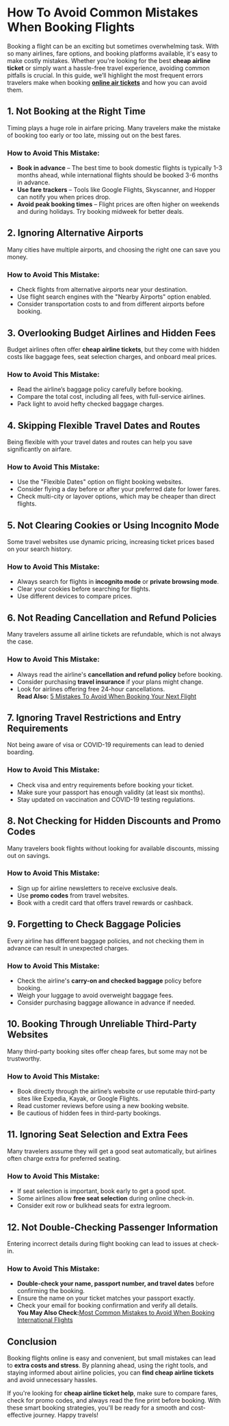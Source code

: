 # **How To Avoid Common Mistakes When Booking Flights**  

Booking a flight can be an exciting but sometimes overwhelming task. With so many airlines, fare options, and booking platforms available, it's easy to make costly mistakes. Whether you're looking for the best **cheap airline ticket** or simply want a hassle-free travel experience, avoiding common pitfalls is crucial. In this guide, we’ll highlight the most frequent errors travelers make when booking **[online air tickets]( https://www.airlinehelp.us/)** and how you can avoid them.  

## **1. Not Booking at the Right Time**  
Timing plays a huge role in airfare pricing. Many travelers make the mistake of booking too early or too late, missing out on the best fares.  

### **How to Avoid This Mistake:**  
- **Book in advance** – The best time to book domestic flights is typically 1-3 months ahead, while international flights should be booked 3-6 months in advance.  
- **Use fare trackers** – Tools like Google Flights, Skyscanner, and Hopper can notify you when prices drop.  
- **Avoid peak booking times** – Flight prices are often higher on weekends and during holidays. Try booking midweek for better deals.  

## **2. Ignoring Alternative Airports**  
Many cities have multiple airports, and choosing the right one can save you money.  

### **How to Avoid This Mistake:**  
- Check flights from alternative airports near your destination.  
- Use flight search engines with the "Nearby Airports" option enabled.  
- Consider transportation costs to and from different airports before booking.  

## **3. Overlooking Budget Airlines and Hidden Fees**  
Budget airlines often offer **cheap airline tickets**, but they come with hidden costs like baggage fees, seat selection charges, and onboard meal prices.  

### **How to Avoid This Mistake:**  
- Read the airline’s baggage policy carefully before booking.  
- Compare the total cost, including all fees, with full-service airlines.  
- Pack light to avoid hefty checked baggage charges.  

## **4. Skipping Flexible Travel Dates and Routes**  
Being flexible with your travel dates and routes can help you save significantly on airfare.  

### **How to Avoid This Mistake:**  
- Use the "Flexible Dates" option on flight booking websites.  
- Consider flying a day before or after your preferred date for lower fares.  
- Check multi-city or layover options, which may be cheaper than direct flights.  

## **5. Not Clearing Cookies or Using Incognito Mode**  
Some travel websites use dynamic pricing, increasing ticket prices based on your search history.  

### **How to Avoid This Mistake:**  
- Always search for flights in **incognito mode** or **private browsing mode**.  
- Clear your cookies before searching for flights.  
- Use different devices to compare prices.  

## **6. Not Reading Cancellation and Refund Policies**  
Many travelers assume all airline tickets are refundable, which is not always the case.  

### **How to Avoid This Mistake:**  
- Always read the airline's **cancellation and refund policy** before booking.  
- Consider purchasing **travel insurance** if your plans might change.  
- Look for airlines offering free 24-hour cancellations.  
**Read Also:** [5 Mistakes To Avoid When Booking Your Next Flight]( https://www.airlinehelp.us/blog/5-mistakes-to-avoid-when-booking-your-next-flight/)
## **7. Ignoring Travel Restrictions and Entry Requirements**  
Not being aware of visa or COVID-19 requirements can lead to denied boarding.  

### **How to Avoid This Mistake:**  
- Check visa and entry requirements before booking your ticket.  
- Make sure your passport has enough validity (at least six months).  
- Stay updated on vaccination and COVID-19 testing regulations.  

## **8. Not Checking for Hidden Discounts and Promo Codes**  
Many travelers book flights without looking for available discounts, missing out on savings.  

### **How to Avoid This Mistake:**  
- Sign up for airline newsletters to receive exclusive deals.  
- Use **promo codes** from travel websites.  
- Book with a credit card that offers travel rewards or cashback.  

## **9. Forgetting to Check Baggage Policies**  
Every airline has different baggage policies, and not checking them in advance can result in unexpected charges.  

### **How to Avoid This Mistake:**  
- Check the airline's **carry-on and checked baggage** policy before booking.  
- Weigh your luggage to avoid overweight baggage fees.  
- Consider purchasing baggage allowance in advance if needed.  

## **10. Booking Through Unreliable Third-Party Websites**  
Many third-party booking sites offer cheap fares, but some may not be trustworthy.  

### **How to Avoid This Mistake:**  
- Book directly through the airline’s website or use reputable third-party sites like Expedia, Kayak, or Google Flights.  
- Read customer reviews before using a new booking website.  
- Be cautious of hidden fees in third-party bookings.  

## **11. Ignoring Seat Selection and Extra Fees**  
Many travelers assume they will get a good seat automatically, but airlines often charge extra for preferred seating.  

### **How to Avoid This Mistake:**  
- If seat selection is important, book early to get a good spot.  
- Some airlines allow **free seat selection** during online check-in.  
- Consider exit row or bulkhead seats for extra legroom.  

## **12. Not Double-Checking Passenger Information**  
Entering incorrect details during flight booking can lead to issues at check-in.  

### **How to Avoid This Mistake:**  
- **Double-check your name, passport number, and travel dates** before confirming the booking.  
- Ensure the name on your ticket matches your passport exactly.  
- Check your email for booking confirmation and verify all details.  
**You May Also Check:**[Most Common Mistakes to Avoid When Booking International Flights]( https://www.airlinehelp.us/blog/5-mistakes-to-avoid-when-booking-your-next-flight/)
## **Conclusion**  
Booking flights online is easy and convenient, but small mistakes can lead to **extra costs and stress**. By planning ahead, using the right tools, and staying informed about airline policies, you can **find cheap airline tickets** and avoid unnecessary hassles.  

If you're looking for **cheap airline ticket help**, make sure to compare fares, check for promo codes, and always read the fine print before booking. With these smart booking strategies, you'll be ready for a smooth and cost-effective journey. Happy travels!  
